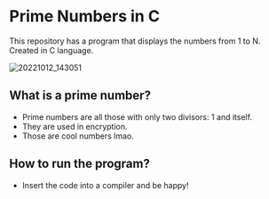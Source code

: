 # Prime Numbers in C
This repository has a program that displays the numbers from 1 to N. Created in C language.

![20221012_143051](https://user-images.githubusercontent.com/91018438/195410224-2437dbbc-f183-4f62-862e-c0fcc7529fc9.gif)

## What is a prime number?
* Prime numbers are all those with only two divisors: 1 and itself.
*  They are used in encryption.
*  Those are cool numbers lmao.

## How to run the program?
* Insert the code into a compiler and be happy!

